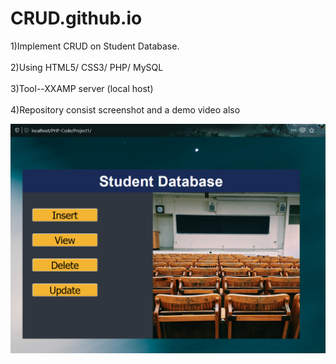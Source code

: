 # CRUD.github.io
1)Implement CRUD on Student Database.</br></br>
2)Using HTML5/ CSS3/ PHP/ MySQL</br></br>
3)Tool--XXAMP server (local host)</br></br>
4)Repository consist screenshot and a demo video also</br>

![screenshot](https://raw.githubusercontent.com/prathmesh07/CRUD.github.io/master/Screenshot/01.PNG )
